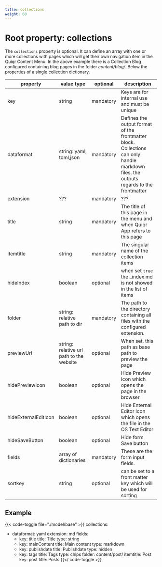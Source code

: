 ```yaml
---
title: collections
weight: 60
---
```


# Root property: collections

The ```collections``` property is optional. It can define an array with one or more
collections with pages which will get their own navigation item in the Quiqr
Content Menu. In the above example there is a Collection Blog configured
containing blog pages in the folder _content/blog/_. Below the properties of a
single collection dictionary.

| property             | value type                               | optional  | description                                                                                                                            |
|----------------------|------------------------------------------|-----------|----------------------------------------------------------------------------------------------------------------------------------------|
| key                  | string                                   | mandatory | Keys are for internal use and must be unique                                                                                           |
| dataformat           | string: yaml, toml,json                  | mandatory | Defines the output format of the frontmatter block. Collections can only handle markdown files. the outputs regards to the frontmatter |
| extension            | ???                                      | mandatory | ???                                                                                                                                    |
| title                | string                                   | mandatory | The title of this page in the menu and when Quiqr App refers to this page                                                              |
| itemtitle            | string                                   | mandatory | The singular name of the collection items                                                                                              |
| hideIndex            | boolean                                  | optional  | when set `true` the _index.md is not showed in the list of items                                                                       |
| folder               | string: relative path to dir             | mandatory | The path to the directory containing all files with the configured extension.                                                          |
| previewUrl           | string: relative url path to the website | optional  | When set, this path as base path to preview the page                                                                                   |
| hidePreviewIcon      | boolean                                  | optional  | Hide Preview Icon which opens the page in the browser                                                                                  |
| hideExternalEditIcon | boolean                                  | optional  | Hide Enternal Editor Icon which opens the file in the OS Text Editor                                                                   |
| hideSaveButton       | boolean                                  | optional  | Hide form Save button                                                                                                                  |
| fields               | array of dictionaries                    | mandatory | These are the form input fields.                                                                                                       |
| sortkey              | string                                   | optional  | can be set to a front matter key which will be used for sorting                                                                        |

## Example

{{< code-toggle file="./model/base" >}}
collections:
  - dataformat: yaml
    extension: md
    fields:
      - key: title
        title: Title
        type: string
      - key: mainContent
        title: Main content
        type: markdown
      - key: publishdate
        title: Publishdate
        type: hidden
      - key: tags
        title: Tags
        type: chips
    folder: content/post/
    itemtitle: Post
    key: post
    title: Posts
{{</ code-toggle  >}}
